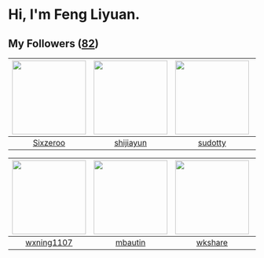# Hi, I'm Feng Liyuan.

## My Followers ([82](https://github.com/SunRunAway?tab=followers))

| <img src="https://avatars2.githubusercontent.com/u/20949383?v=4" width="150" height="150" /> | <img src="https://avatars0.githubusercontent.com/u/566037?v=4" width="150" height="150" /> | <img src="https://avatars1.githubusercontent.com/u/4898483?v=4" width="150" height="150" /> | <img src="https://avatars2.githubusercontent.com/u/1175567?v=4" width="150" height="150" /> |
| :------------------------------------------------------------------------------------------: | :----------------------------------------------------------------------------------------: | :-----------------------------------------------------------------------------------------: | :-----------------------------------------------------------------------------------------: |
|                            [Sixzeroo](https://github.com/Sixzeroo)                           |                          [shijiayun](https://github.com/shijiayun)                         |                            [sudotty](https://github.com/sudotty)                            |                              [xen0n](https://github.com/xen0n)                              |

| <img src="https://avatars0.githubusercontent.com/u/42286315?v=4" width="150" height="150" /> | <img src="https://avatars0.githubusercontent.com/u/552936?v=4" width="150" height="150" /> | <img src="https://avatars2.githubusercontent.com/u/2918384?v=4" width="150" height="150" /> | <img src="https://avatars1.githubusercontent.com/u/2445111?v=4" width="150" height="150" /> |
| :------------------------------------------------------------------------------------------: | :----------------------------------------------------------------------------------------: | :-----------------------------------------------------------------------------------------: | :-----------------------------------------------------------------------------------------: |
|                          [wxning1107](https://github.com/wxning1107)                         |                            [mbautin](https://github.com/mbautin)                           |                            [wkshare](https://github.com/wkshare)                            |                           [hyperpro](https://github.com/hyperpro)                           |